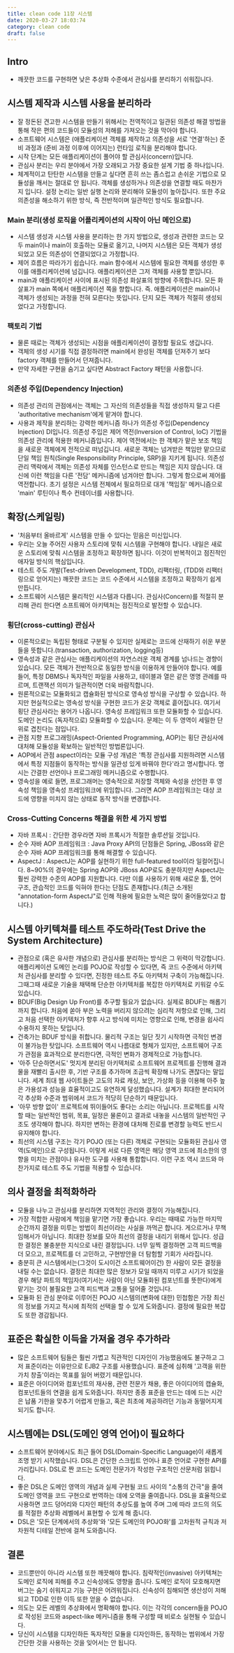 ```yaml
---
title: clean code 11장 시스템
date: 2020-03-27 18:03:74
category: clean code
draft: false
---
```


## Intro

- 깨끗한 코드를 구현하면 낮은 추상화 수준에서 관심사를 분리하기 쉬워집니다.

## 시스템 제작과 시스템 사용을 분리하라

- 잘 정돈된 견고한 시스템을 만들기 위해서는 전역적이고 일관된 의존성 해결 방법을 통해 작은 편의 코드들이 모듈성의 저해를 가져오는 것을 막아야 합니다.
- 소프트웨어 시스템은 (애플리케이션 객체를 제작하고 의존성을 서로 '연결'하는) 준비 과정과 (준비 과정 이후에 이어지는) 런타임 로직을 분리해야 합니다.
- 시작 단계는 모든 애플리케이션이 풀어야 할 관심사(concern)입니다.
- 관심사 분리는 우리 분야에서 가장 오래되고 가장 중요한 설계 기법 중 하나입니다.
- 체계적이고 탄탄한 시스템을 만들고 싶다면 흔히 쓰는 좀스럽고 손쉬운 기법으로 모듈성을 깨서는 절대로 안 됩니다. 객체를 생성하거나 의존성을 연결할 때도 마찬가지 입니다. 설정 논리는 일반 실행 논리와 분리해야 모듈성이 높아집니다. 또한 주요 의존성을 해소하기 위한 방식, 즉 전반적이며 일관적인 방식도 필요합니다.

### Main 분리(생성 로직을 어플리케이션의 시작이 아닌 메인으로)

- 시스템 생성과 시스템 사용을 분리하는 한 가지 방법으로, 생성과 관련한 코드는 모두 main이나 main이 호출하는 모듈로 옮기고, 나머지 시스템은 모든 객체가 생성되었고 모든 의존성이 연결되었다고 가정합니다.
- 제어 흐름은 따라가기 쉽습니다. main 함수에서 시스템에 필요한 객체를 생성한 후 이를 애플리케이션에 넘깁니다. 애플리케이션은 그저 객체를 사용할 뿐입니다.
- main과 애플리케이션 사이에 표시된 의존성 화살표의 방향에 주목합니다. 모든 화살표가 main 쪽에서 애플리케이션 쪽을 향합니다. 즉. 애플리케이션은 main이나 객체가 생성되는 과정을 전혀 모른다는 뜻입니다. 단지 모든 객체가 적절히 생성되었다고 가정합니다.

### 팩토리 기법

- 물론 때로는 객체가 생성되는 시점을 애플리케이션이 결정할 필요도 생깁니다.
- 객체의 생성 시기를 직접 결정하려면 main에서 완성된 객체를 던져주기 보다 factory 객체를 만들어서 던져줍니다.
- 만약 자세한 구현을 숨기고 싶다면 Abstract Factory 패턴을 사용합니다.

### 의존성 주입(Dependency Injection)

- 의존성 관리의 관점에서는 객체는 그 자신의 의존성들을 직접 생성하지 말고 다른 'authoritative mechanism'에게 맡겨야 합니다.
- 사용과 제작을 분리하는 강력한 메커니즘 하나가 의존성 주입(Dependency Injection) DI입니다. 의존성 주입은 제어 역전(Inversion of Control, loC) 기법을 의존성 관리에 적용한 메커니즘입니다. 제어 역전에서는 한 객체가 맡은 보조 책임을 새로운 객체에게 전적으로 떠넘깁니다. 새로운 객체는 넘겨받은 책임만 맡으므로 단일 책임 원칙(Single Responsibility Principle, SRP)을 지키게 됩니다. 의존성 관리 맥락에서 객체는 의존성 자체를 인스턴스로 만드는 책임은 지지 않습니다. 대신에 이런 책임을 다른 '전담' 메커니즘에 넘겨야만 합니다. 그렇게 함으로써 제어를 역전합니다. 초기 설정은 시스템 전체에서 필요하므로 대개 '책임질' 메커니즘으로 'main' 루틴이나 특수 컨테이너를 사용합니다.

## 확장(스케일링)

- '처음부터 올바르게' 시스템을 만들 수 있다는 믿음은 미신입니다.
- 우리는 오늘 주어진 사용자 스토리에 맞춰 시스템을 구현해야 합니다. 내일은 새로운 스토리에 맞춰 시스템을 조정하고 확장하면 됩니다. 이것이 반복적이고 점진적인 애자일 방식의 핵심입니다.
- 테스트 주도 개발(Test-driven Development, TDD), 리팩터링, (TDD와 리팩터링으로 얻어지는) 깨끗한 코드는 코드 수준에서 시스템을 조정하고 확장하기 쉽게 만듭니다.
- 소프트웨어 시스템은 물리적인 시스템과 다릅니다. 관심사(Concern)를 적절히 분리해 관리 한다면 소프트웨어 아키텍처는 점진적으로 발전할 수 있습니다.

### 횡단(cross-cutting) 관심사

- 이론적으로는 독립된 형태로 구분될 수 있지만 실제로는 코드에 산재하기 쉬운 부분들을 뜻합니다.(transaction, authorization, logging등)
- 영속성과 같은 관심사는 애플리케이션의 자연스러운 객체 경계를 넘나드는 경향이 있습니다. 모든 객체가 전반적으로 동일한 방식을 이용하게 만들어야 합니다. 예를 들어, 특정 DBMS나 독자적인 파일을 사용하고, 테이블과 열은 같은 명명 관례를 따르며, 트랜잭션 의미가 일관적이면 더욱 바람직합니다.
- 원론적으로는 모듈화되고 캡슐화된 방식으로 영속성 방식을 구상할 수 있습니다. 하지만 현실적으로는 영속성 방식을 구현한 코드가 온갖 객체로 흩어집니다. 여기서 횡단 관심사라는 용어가 나옵니다. 영속성 프레임워크 또한 모듈화할 수 있습니다. 도메인 논리도 (독자적으로) 모듈화할 수 있습니다. 문제는 이 두 영역이 세밀한 단위로 겹친다는 점입니다.
- 관점 지향 프로그래밍(Aspect-Oriented Programming, AOP)는 횡단 관심사에 대처해 모듈성을 확보하는 일반적인 방법론입니다.
- AOP에서 관점 aspect이라는 모듈 구성 개념은 '특정 관심사를 지원하려면 시스템에서 특정 지점들이 동작하는 방식을 일관성 있게 바꿔야 한다'라고 명시합니다. 명시는 간결한 선언이나 프로그래밍 메커니즘으로 수행합니다.
- 영속성을 예로 들면, 프로그래머는 영속적으로 저장할 객체와 속성을 선언한 후 영속성 책임을 영속성 프레임워크에 위임합니다. 그러면 AOP 프레임워크는 대상 코드에 영향을 미치지 않는 상태로 동작 방식을 변경합니다.

### Cross-Cutting Concerns 해결을 위한 세 가지 방법

- 자바 프록시 : 간단한 경우라면 자바 프록시가 적절한 솔루션일 것입니다.
- 순수 자바 AOP 프레임워크 : Java Proxy API의 단점들은 Spring, JBoss와 같은 순수 자바 AOP 프레임워크를 통해 해결할 수 있습니다.
- AspectJ : AspectJ는 AOP를 실현하기 위한 full-featured tool이라 일컬어집니다. 8~90%의 경우에는 Spring AOP와 JBoss AOP로도 충분하지만 AspectJ는 훨씬 강력한 수준의 AOP를 지원합니다. 다만 이를 사용하기 위해 새로운 툴, 언어 구조, 관습적인 코드를 익혀야 한다는 단점도 존재합니다.(최근 소개된 "annotation-form AspectJ"로 인해 적용에 필요한 노력은 많이 줄어들었다고 합니다.)

## 시스템 아키텍쳐를 테스트 주도하라(Test Drive the System Architecture)

- 관점으로 (혹은 유사한 개념으로) 관심사를 분리하는 방식은 그 위력이 막강합니다. 애플리케이션 도메인 논리를 POJO로 작성할 수 있다면, 즉 코드 수준에서 아키텍처 관심사를 분리할 수 있다면, 진정한 테스트 주도 아키텍처 구축이 가능해집니다. 그때그때 새로운 기술을 채택해 단순한 아키텍처를 복잡한 아키텍처로 키워갈 수도 있습니다.
- BDUF(Big Design Up Front)를 추구할 필요가 없습니다. 실제로 BDUF는 해롭기까지 합니다. 처음에 쏟아 부은 노력을 버리지 않으려는 심리적 저항으로 인해, 그리고 처음 선택한 아키텍처가 향후 사고 방식에 미치는 영향으로 인해, 변경을 쉽사리 수용하지 못하는 탓입니다.
- 건축가는 BDUF 방식을 취합니다. 물리적 구조는 일단 짓기 시작하면 극적인 변경이 불가능한 탓입니다. 소프트웨어 역시 나름대로 형체가 있지만, 소프트웨어 구조가 관점을 효과적으로 분리한다면, 극적인 변화가 경제적으로 가능합니다.
- '아주 단순하면서도' 멋지게 분리된 아키텍처로 소프트웨어 프로젝트를 진행해 결과물을 재빨리 출시한 후, 기반 구조를 추가하며 조금씩 확장해 나가도 괜찮다는 말입니다. 세계 최대 웹 사이트들은 고도의 자료 캐싱, 보안, 가상화 등을 이용해 아주 높은 가용성과 성능을 효율적이고도 유연하게 달성했습니다. 설계가 최대한 분리되어 각 추상화 수준과 범위에서 코드가 적당히 단순하기 때문입니다.
- '아무 방향 없이' 프로젝트에 뛰이들어도 좋다는 소리는 아닙니다. 프로젝트를 시작할 때는 일반적인 범위, 목표, 일정은 물론이고 결과로 내놓을 시스템의 일반적인 구조도 생각해야 합니다. 하지만 변하는 환경에 대처해 진로를 변경할 능력도 반드시 유지해야 합니다.
- 최선의 시스템 구조는 각기 POJO (또는 다른) 객체로 구현되는 모듈화된 관심사 영역(도메인)으로 구성됩니다. 이렇게 서로 다른 영역은 해당 영역 코드에 최소한의 영향을 미치는 관점이나 유사한 도구를 사용해 통합합니다. 이런 구조 역시 코드와 마찬가지로 테스트 주도 기법을 적용할 수 있습니다.

## 의사 결정을 최적화하라

- 모듈을 나누고 관심사를 분리하면 지역적인 관리와 결정이 가능해집니다.
- 가장 적합한 사람에게 책임을 맡기면 가장 좋습니다. 우리는 때때로 가능한 마지막 순간까지 결정을 미루는 방법이 최선이라는 사실을 까먹곤 합니다. 게으르거나 무책임해서가 아닙니다. 최대한 정보를 모아 최선의 결정을 내리기 위해서 입니다. 성급한 결정은 불충분한 지식으로 내린 결정입니다. 너무 일찍 결정하면 고객 피드백을 더 모으고, 프로젝트를 더 고민하고, 구현방안을 더 탐험할 기회가 사라집니다.
- 충분히 큰 시스템에서는(그것이 도시이건 소프트웨어이건) 한 사람이 모든 결정을 내릴 수는 없습니다. 결정은 최대한 많은 정보가 모일 때까지 미루고 시기가 되었을 경우 해당 파트의 책임자(여기서는 사람이 아닌 모듈화된 컴포넌트를 뜻한다)에게 맡기는 것이 불필요한 고객 피드백과 고통을 덜어줄 것입니다.
- 모듈화 된 관심 분야로 이루어진 POJO 시스템의(변화에 대한) 민첩함은 가장 최신의 정보를 가지고 적시에 최적의 선택을 할 수 있게 도와줍니다. 결정에 필요한 복잡도 또한 경감됩니다.

## 표준은 확실한 이득을 가져올 경우 추가하라

- 많은 소프트웨어 팀들은 훨씬 가볍고 직관적인 디자인이 가능했음에도 불구하고 그저 표준이라는 이유만으로 EJB2 구조를 사용했습니다. 표준에 심취해 '고객을 위한 가치 창출'이라는 목표를 잃어 버렸기 때문입니다.
- 표준은 아이디어와 컴포넌트의 재사용, 관련 전문가 채용, 좋은 아이디어의 캡슐화, 컴포넌트들의 연결을 쉽게 도와줍니다. 하지만 종종 표준을 만드는 데에 드는 시간은 납품 기한을 맞추기 어렵게 만들고, 혹은 최초에 제공하려던 기능과 동떨어지게 되기도 합니다.

## 시스템에는 DSL(도메인 영역 언어)이 필요하다

- 소프트웨어 분야에시도 최근 들어 DSL(Domain-Specific Language)이 새롭게 조명 받기 시작했습니다. DSL은 간단한 스크립트 언어나 표준 언어로 구현한 API를 가리킵니다. DSL로 짠 코드는 도메인 전문가가 작성한 구조적인 산문처럼 읽힙니다.
- 좋은 DSL은 도메인 영역의 개념과 실제 구현될 코드 사이의 "소통의 간극"을 줄여 도메인 영역을 코드 구현으로 번역하는 데에 오역을 줄여줍니다. DSL을 효율적으로 사용하면 코드 덩어리와 디자인 패턴의 추상도를 높여 주며 그에 따라 코드의 의도를 적절한 추상화 레벨에서 표현할 수 있게 해 줍니다.
- DSL은 '모든 단계에서의 추상화'와 '모든 도메인의 POJO화'를 고차원적 규칙과 저차원적 디테일 전반에 걸쳐 도와줍니다.

## 결론

- 코드뿐만이 아니라 시스템 또한 깨끗해야 합니다. 침략적인(invasive) 아키텍쳐는 도메인 로직에 피해를 주고 신속성에도 영향을 줍니다. 도메인 로직이 모호해지면 버그는 숨기 쉬워지고 기능 구현은 어려워집니다. 신속성이 침해되면 생산성이 저해되고 TDD로 인한 이득 또한 얻을 수 없습니다.
- 의도는 모든 레벨의 추상화에서 명확해야 합니다. 이는 각각의 concern들을 POJO로 작성된 코드와 aspect-like 메커니즘을 통해 구성할 때 비로소 실현될 수 있습니다.
- 당신이 시스템을 디자인하든 독자적인 모듈을 디자인하든, 동작하는 범위에서 가장 간단한 것을 사용하는 것을 잊어서는 안 됩니다.
